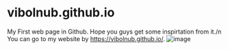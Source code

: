 # vibolnub.github.io
My First web page in Github. Hope you guys get some inspirtation from it./n
You can go to my website by https://vibolnub.github.io/.
![image](https://user-images.githubusercontent.com/100110684/171114853-5c278548-e258-4edb-91e6-1f74decf314d.png)
